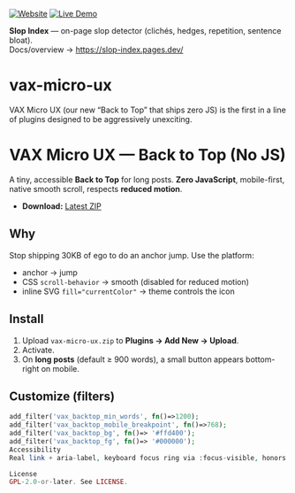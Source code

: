 [![Website](https://img.shields.io/badge/docs-website-blue.svg)](https://slop-index.pages.dev/)
[![Live Demo](https://img.shields.io/badge/demo-HuggingFace-blue.svg)](https://huggingface.co/spaces/Vibeaxis/Slop-Index-Lite)

**Slop Index** — on-page slop detector (clichés, hedges, repetition, sentence bloat).  
Docs/overview → https://slop-index.pages.dev/

# vax-micro-ux
VAX Micro UX (our new “Back to Top” that ships zero JS) is the first in a line of plugins designed to be aggressively unexciting.
# VAX Micro UX — Back to Top (No JS)

A tiny, accessible **Back to Top** for long posts. **Zero JavaScript**, mobile-first, native smooth scroll, respects **reduced motion**.

- **Download:** [Latest ZIP](https://github.com/Vibeaxis/vax-micro-ux/releases/latest/download/vax-micro-ux.zip)

## Why
Stop shipping 30KB of ego to do an anchor jump. Use the platform:
- anchor → jump
- CSS `scroll-behavior` → smooth (disabled for reduced motion)
- inline SVG `fill="currentColor"` → theme controls the icon

## Install
1. Upload `vax-micro-ux.zip` to **Plugins → Add New → Upload**.
2. Activate.
3. On **long posts** (default ≥ 900 words), a small button appears bottom-right on mobile.

## Customize (filters)
```php
add_filter('vax_backtop_min_words', fn()=>1200);
add_filter('vax_backtop_mobile_breakpoint', fn()=>768);
add_filter('vax_backtop_bg', fn()=> '#ffd400');
add_filter('vax_backtop_fg', fn()=> '#000000');
Accessibility
Real link + aria-label, keyboard focus ring via :focus-visible, honors prefers-reduced-motion.

License
GPL-2.0-or-later. See LICENSE.

